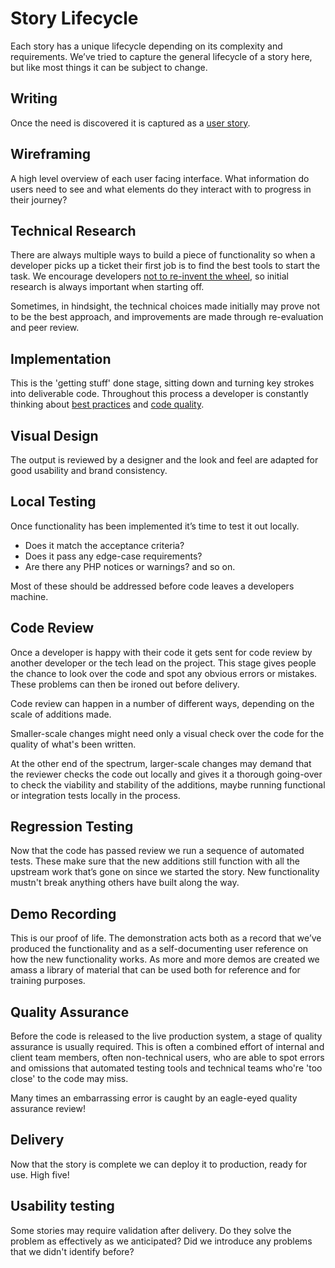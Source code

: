 # Story Lifecycle

Each story has a unique lifecycle depending on its complexity and requirements. We’ve tried to capture the general lifecycle of a story here, but like most things it can be subject to change.

## Writing

Once the need is discovered it is captured as a [user story](/delivery_recipe/help-cards/help-card-user-stories.md).

## Wireframing

A high level overview of each user facing interface. What information do users need to see and what elements do they interact with to progress in their journey?

## Technical Research

There are always multiple ways to build a piece of functionality so when a developer picks up a ticket their first job is to find the best tools to start the task. We encourage developers [not to re-invent the wheel](/delivery_recipe/technical-delivery/code-quality/README.md#dont-write-code-write-new-code-only-when-everything-else-fails), so initial research is always important when starting off.

Sometimes, in hindsight, the technical choices made initially may prove not to be the best approach, and improvements are made through re-evaluation and peer review.

## Implementation

This is the 'getting stuff' done stage, sitting down and turning key strokes into deliverable code. Throughout this process a developer is constantly thinking about [best practices](/delivery_recipe/technical-delivery/README.md) and [code quality](/delivery_recipe/technical-delivery/code-quality/README.md).

## Visual Design

The output is reviewed by a designer and the look and feel are adapted for good usability and brand consistency.

## Local Testing

Once functionality has been implemented it’s time to test it out locally.

* Does it match the acceptance criteria?
* Does it pass any edge-case requirements?
* Are there any PHP notices or warnings? and so on.

Most of these should be addressed before code leaves a developers machine.

## Code Review

Once a developer is happy with their code it gets sent for code review by another developer or the tech lead on the project. This stage gives people the chance to look over the code and spot any obvious errors or mistakes. These problems can then be ironed out before delivery.

Code review can happen in a number of different ways, depending on the scale of additions made.

Smaller-scale changes might need only a visual check over the code for the quality of what's been written.

At the other end of the spectrum, larger-scale changes may demand that the reviewer checks the code out locally and gives it a thorough going-over to check the viability and stability of the additions, maybe running functional or integration tests locally in the process.

## Regression Testing

Now that the code has passed review we run a sequence of automated tests. These make sure that the new additions still function with all the upstream work that’s gone on since we started the story. New functionality mustn't break anything others have built along the way.

## Demo Recording

This is our proof of life. The demonstration acts both as a record that we’ve produced the functionality and as a self-documenting user reference on how the new functionality works. As more and more demos are created we amass a library of material that can be used both for reference and for training purposes.

## Quality Assurance

Before the code is released to the live production system, a stage of quality assurance is usually required. This is often a combined effort of internal and client team members, often non-technical users, who are able to spot errors and omissions that automated testing tools and technical teams who're 'too close' to the code may miss.

Many times an embarrassing error is caught by an eagle-eyed quality assurance review!

## Delivery

Now that the story is complete we can deploy it to production, ready for use. High five!

## Usability testing

Some stories may require validation after delivery. Do they solve the problem as effectively as we anticipated? Did we introduce any problems that we didn't identify before?

